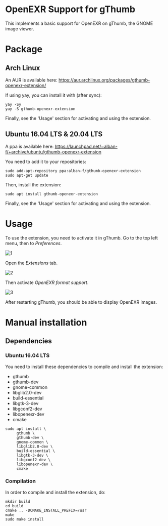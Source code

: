 OpenEXR Support for gThumb
==========================

This implements a basic support for OpenEXR on gThumb, the GNOME image viewer.


Package
=======


Arch Linux
----------

An AUR is available here: https://aur.archlinux.org/packages/gthumb-openexr-extension/

If using yay, you can install it with (after sync):
```
yay -Sy
yay -S gthumb-openexr-extension
```

Finally, see the 'Usage' section for activating and using the extension.


Ubuntu 16.04 LTS & 20.04 LTS
----------------------------

A ppa is available here:
https://launchpad.net/~alban-f/+archive/ubuntu/gthumb-openexr-extension

You need to add it to your repositories:
```
sudo add-apt-repository ppa:alban-f/gthumb-openexr-extension
sudo apt-get update
```

Then, install the extension:
```
sudo apt install gthumb-openexr-extension
```

Finally, see the 'Usage' section for activating and using the extension.


Usage
=====

To use the extension, you need to activate it in gThumb.  Go to the
top left menu, then to *Preferences*.

![1](https://user-images.githubusercontent.com/7930348/30781607-973502e8-a122-11e7-86e1-cd080a8b6b32.png)

Open the *Extensions* tab.

![2](https://user-images.githubusercontent.com/7930348/30781609-998478da-a122-11e7-89e5-099934c04f16.png)

Then activate *OpenEXR format support*.

![3](https://user-images.githubusercontent.com/7930348/30781612-9ae9e9c6-a122-11e7-9c06-e8da3a114571.png)

After restarting gThumb, you should be able to display OpenEXR images.

Manual installation
===================

Dependencies
------------

### Ubuntu 16.04 LTS

You need to install these dependencies to compile and install the extension:
* gthumb
* gthumb-dev
* gnome-common
* libglib2.0-dev
* build-essential
* libgtk-3-dev
* libgconf2-dev
* libopenexr-dev
* cmake

```
sudo apt install \
     gthumb \
     gthumb-dev \
     gnome-common \
     libglib2.0-dev \
     build-essential \
     libgtk-3-dev \
     libgconf2-dev \
     libopenexr-dev \
     cmake
```

### Compilation

In order to compile and install the extension, do:

```
mkdir build
cd build
cmake .. -DCMAKE_INSTALL_PREFIX=/usr
make
sudo make install
```
